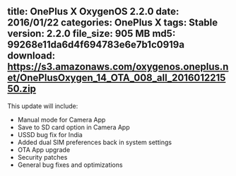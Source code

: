 title: OnePlus X OxygenOS 2.2.0
date: 2016/01/22
categories: OnePlus X
tags: Stable
version: 2.2.0
file_size: 905 MB
md5: 99268e11da6d4f694783e6e7b1c0919a
download: https://s3.amazonaws.com/oxygenos.oneplus.net/OnePlusOxygen_14_OTA_008_all_201601221550.zip
---
This update will include:
* Manual mode for Camera App
* Save to SD card option in Camera App
* USSD bug fix for India
* Added dual SIM preferences back in system settings
* OTA App upgrade
* Security patches
* General bug fixes and optimizations